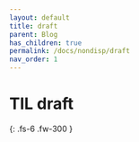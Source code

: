 ```yaml
---
layout: default
title: draft
parent: Blog
has_children: true
permalink: /docs/nondisp/draft
nav_order: 1
---
```

# TIL draft
{: .fs-6 .fw-300 }

<!--
---
layout: default
title: draft
parent: Blog
has_children: true
permalink: /docs/blog/draft
nav_order: 1
---
-->
